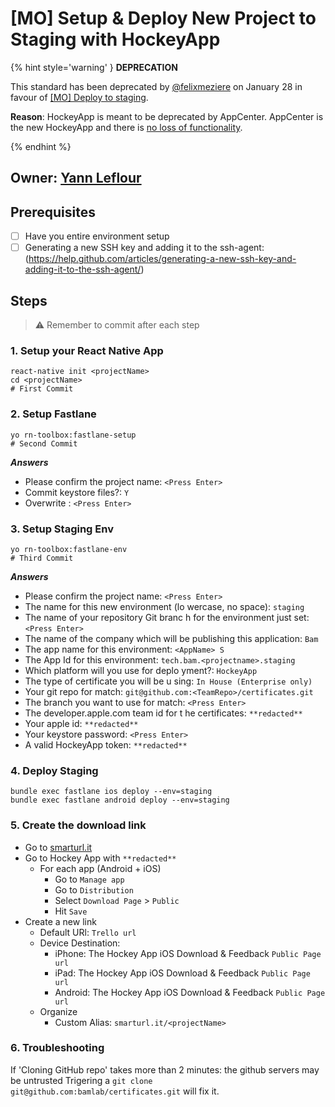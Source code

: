 # [MO] Setup & Deploy New Project to Staging with HockeyApp

{% hint style='warning' } **DEPRECATION**

This standard has been deprecated by [@felixmeziere](https://github.com/felixmeziere) on January 28 in favour of [[MO] Deploy to staging](./setup-and-deploy-new-project-to-staging.mo.md).

**Reason**: HockeyApp is meant to be deprecated by AppCenter. AppCenter is the new HockeyApp and there is [no loss of functionality](http://blog.m33.network/2017/09/react-native-devops-2-0-overview-of-mobile-center-next-generation-of-hockeyapp/).

{% endhint %}

## Owner: [Yann Leflour](https://github.com/yleflour)

## Prerequisites
- [ ] Have you entire environment setup
- [ ] Generating a new SSH key and adding it to the ssh-agent: (https://help.github.com/articles/generating-a-new-ssh-key-and-adding-it-to-the-ssh-agent/)

## Steps

> :warning: Remember to commit after each step

### 1. Setup your React Native App

```
react-native init <projectName>
cd <projectName>
# First Commit
```

### 2. Setup Fastlane

```
yo rn-toolbox:fastlane-setup
# Second Commit
```

***Answers***
- Please confirm the project name: `<Press Enter>`
- Commit keystore files?: `Y`
- Overwrite <fileName>: `<Press Enter>`

### 3. Setup Staging Env

```
yo rn-toolbox:fastlane-env
# Third Commit
```

***Answers***
- Please confirm the project name: `<Press Enter>`
- The name for this new environment (lo
wercase, no space): `staging`
- The name of your repository Git branc
h for the environment just set: `<Press Enter>`
- The name of the company which will be
 publishing this application: `Bam`
- The app name for this environment: `<AppName> S`
- The App Id for this environment: `tech.bam.<projectname>.staging`
- Which platform will you use for deplo
yment?: `HockeyApp`
- The type of certificate you will be u
sing: `In House (Enterprise only)`
- Your git repo for match: `git@github.com:<TeamRepo>/certificates.git`
- The branch you want to use for match: `<Press Enter>`
- The developer.apple.com team id for t
he certificates: `**redacted**`
- Your apple id: `**redacted**`
- Your keystore password: `<Press Enter>`
- A valid HockeyApp token: `**redacted**`

### 4. Deploy Staging
```
bundle exec fastlane ios deploy --env=staging
bundle exec fastlane android deploy --env=staging
```

### 5. Create the download link
- Go to [smarturl.it](https://manage.smarturl.it)
- Go to Hockey App with `**redacted**`
  - For each app (Android + iOS)
    - Go to `Manage app`
    - Go to `Distribution`
    - Select `Download Page` > `Public`
    - Hit `Save`
- Create a new link
  - Default URl: `Trello url`
  - Device Destination:
    - iPhone: The Hockey App iOS Download & Feedback `Public Page url`
    - iPad: The Hockey App iOS Download & Feedback `Public Page url`
    - Android: The Hockey App iOS Download & Feedback `Public Page url`
  - Organize
    - Custom Alias: `smarturl.it/<projectName>`


### 6. Troubleshooting

 If 'Cloning GitHub repo' takes more than 2 minutes: the github servers may be untrusted Trigering a `git clone git@github.com:bamlab/certificates.git` will fix it.


